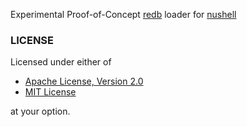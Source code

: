 Experimental Proof-of-Concept [redb](https://redb.org) loader for [nushell](https://nushell.sh)

### LICENSE
Licensed under either of

- [Apache License, Version 2.0](LICENSE-APACHE)
- [MIT License](LICENSE-MIT)

at your option.